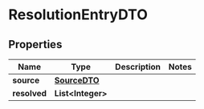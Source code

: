 

# ResolutionEntryDTO

## Properties

Name | Type | Description | Notes
------------ | ------------- | ------------- | -------------
**source** | [**SourceDTO**](SourceDTO.md) |  | 
**resolved** | **List&lt;Integer&gt;** |  | 



